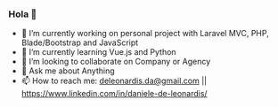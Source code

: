 ### Hola 👋

- 🔭 I’m currently working on personal project with Laravel MVC, PHP, Blade/Bootstrap and JavaScript
- 🌱 I’m currently learning Vue.js and Python
- 👯 I’m looking to collaborate on Company or Agency
- 💬 Ask me about Anything
- 📫 How to reach me: deleonardis.da@gmail.com || https://www.linkedin.com/in/daniele-de-leonardis/

